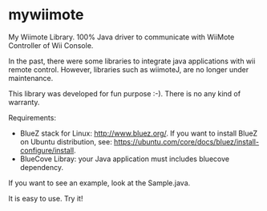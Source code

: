 # mywiimote
My Wiimote Library. 100% Java driver to communicate with WiiMote Controller of Wii Console.

In the past, there were some libraries to integrate java applications with wii remote control. However, libraries such as wiimoteJ, are no longer under maintenance.

This library was developed for fun purpose :-). There is no any kind of warranty.

Requirements: 

- BlueZ stack for Linux: http://www.bluez.org/. If you want to install BlueZ on Ubuntu distribution, see: https://ubuntu.com/core/docs/bluez/install-configure/install. 
- BlueCove Libray: your Java application must includes bluecove dependency.

If you want to see an example, look at the Sample.java.

It is easy to use. Try it!
